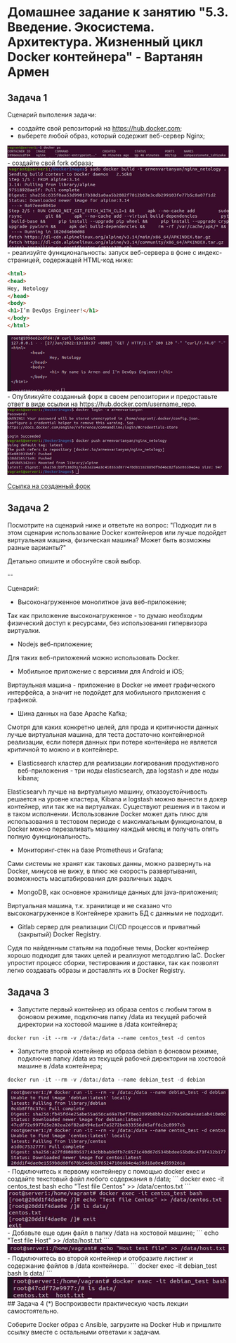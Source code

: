 # Домашнее задание к занятию "5.3. Введение. Экосистема. Архитектура. Жизненный цикл Docker контейнера" - Вартанян Армен

## Задача 1
Сценарий выполения задачи:

- создайте свой репозиторий на https://hub.docker.com;
- выберете любой образ, который содержит веб-сервер Nginx;

<img  src="https://raw.githubusercontent.com/ArmenVartanyan/devops-netology/main/53dockerpsnginx.jpg">
- создайте свой fork образа;

<img  src="https://raw.githubusercontent.com/ArmenVartanyan/devops-netology/main/53dockerbuild.jpg">
- реализуйте функциональность: запуск веб-сервера в фоне с индекс-страницей, содержащей HTML-код ниже:


```html
<html>
<head>
Hey, Netology
</head>
<body>
<h1>I’m DevOps Engineer!</h1>
</body>
</html>
```
<img  src="https://raw.githubusercontent.com/ArmenVartanyan/devops-netology/main/53curl%20localhost.png">
- Опубликуйте созданный форк в своем репозитории и предоставьте ответ в виде ссылки на https://hub.docker.com/username_repo.

<img  src="https://raw.githubusercontent.com/ArmenVartanyan/devops-netology/main/53dockerloginpush.jpg">

[Ссылка на созданный форк](https://hub.docker.com/r/armenvartanyan/nginx_netology)

## Задача 2
Посмотрите на сценарий ниже и ответьте на вопрос: "Подходит ли в этом сценарии использование Docker контейнеров или лучше подойдет виртуальная машина, физическая машина? Может быть возможны разные варианты?"

Детально опишите и обоснуйте свой выбор.

--

Сценарий:

- Высоконагруженное монолитное java веб-приложение;

Так как приложение высоконагруженное -  то думаю необходим физический доступ к ресурсами, без использования гипервизора виртуалки.
- Nodejs веб-приложение;

Для таких веб-приложений можно использовать Docker.
- Мобильное приложение c версиями для Android и iOS;

Виртаульная машина -  приложение в Docker не имеет графического интерфейса, а значит не подойдет для мобильного приложения с графикой.
- Шина данных на базе Apache Kafka;

Смотря для каких конкретно целей, для прода и критичности данных лучше виртуальная машина, для теста достаточно контейнерной реализации, если потеря данных при потере контенйера не является критичной то можно и в контейнере.
- Elasticsearch кластер для реализации логирования продуктивного веб-приложения - три ноды elasticsearch, два logstash и две ноды kibana;

Elasticsearvh лучше на виртуальную машину, отказоустойчивость решается на уровне кластера, 
Kibana и logstash можно вынести в докер контейнер, или так же на виртуалках. Cуществуют решения и в таком и в таком исполнении. Использование Docker может дать плюс для использования в тестовом периоде с максимальным функционалом, в Docker можно перезаливать машину каждый месяц и получать опять полную функциональность.
- Мониторинг-стек на базе Prometheus и Grafana;

Сами системы не хранят как таковых данны, можно развернуть на Docker, минусов не вижу, в плюс же скорость развертывания, возможность масштабирования для различных задач.
- MongoDB, как основное хранилище данных для java-приложения;

Виртуальная машина, т.к. хранилище и  не сказано что высоконагруженное в Контейнере хранить БД с данными не подходит.
- Gitlab сервер для реализации CI/CD процессов и приватный (закрытый) Docker Registry.

Судя по найденным статьям на подобные темы, Docker контейнер хорошо подходит для таких целей и реализуют методолгию IaC. Docker упростит процесс сборки, тестирования и доставки, так как позволят легко создавать образы и доставлять их в Docker Registry.
## Задача 3
- Запустите первый контейнер из образа centos c любым тэгом в фоновом режиме, подключив папку /data из текущей рабочей директории на хостовой машине в /data контейнера;
```
docker run -it --rm -v /data:/data --name centos_test -d centos
```
- Запустите второй контейнер из образа debian в фоновом режиме, подключив папку /data из текущей рабочей директории на хостовой машине в /data контейнера;
```
docker run -it --rm -v /data:/data --name debian_test -d debian
```
<img  src="https://raw.githubusercontent.com/ArmenVartanyan/devops-netology/main/53dockerrundata.jpg">
- Подключитесь к первому контейнеру с помощью docker exec и создайте текстовый файл любого содержания в /data;
```
docker exec -it centos_test bash
echo "Test file Centos" >> /data/centos.txt
```
<img  src="https://raw.githubusercontent.com/ArmenVartanyan/devops-netology/main/53txtcentos.jpg">
- Добавьте еще один файл в папку /data на хостовой машине;
```
echo "Test file Host" >> /data/host.txt
```
<img  src="https://raw.githubusercontent.com/ArmenVartanyan/devops-netology/main/53txthost.jpg">
- Подключитесь во второй контейнер и отобразите листинг и содержание файлов в /data контейнера.
```
docker exec -it debian_test bash
ls data/
```
<img  src="https://raw.githubusercontent.com/ArmenVartanyan/devops-netology/main/53txtdebian.jpg">
## Задача 4 (*)
Воспроизвести практическую часть лекции самостоятельно.

Соберите Docker образ с Ansible, загрузите на Docker Hub и пришлите ссылку вместе с остальными ответами к задачам.
